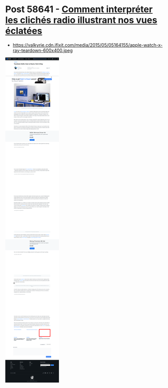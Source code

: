 # Post 58641 - [Comment interpréter les clichés radio illustrant nos vues éclatées](https://www.ifixit.com/News/58641/comment-interpreter-les-cliches-radio-illustrant-nos-vues-eclatees)

- https://valkyrie.cdn.ifixit.com/media/2015/05/05164155/apple-watch-x-ray-teardown-600x400.jpeg

![screencap](screenshots/fc4f7f49-0db9-4dfc-b569-b4484a93371d.png)
